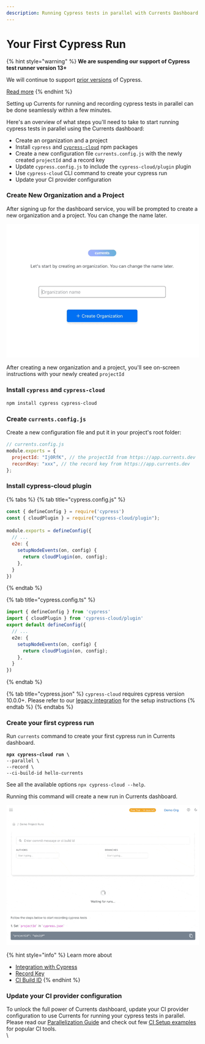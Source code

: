 ```yaml
---
description: Running Cypress tests in parallel with Currents Dashboard
---
```


# Your First Cypress Run

{% hint style="warning" %}
**We are suspending our support of Cypress test runner version 13+**

We will continue to support [prior versions](integrating-with-cypress/alternative-cypress-binaries.md) of Cypress.

[Read more](https://currents.dev/posts/v13-blocking)
{% endhint %}

Setting up Currents for running and recording cypress tests in parallel can be done seamlessly within a few minutes.

Here's an overview of what steps you'll need to take to start running cypress tests in parallel using the Currents dashboard:

* Create an organization and a project
* Install `cypress` and [`cypress-cloud`](https://github.com/currents-dev/cypress-cloud) npm packages
* Create a  new configuration file `currents.config.js` with the newly created `projectId` and a record key
* Update `cypress.config.js` to include the `cypress-cloud/plugin` plugin
* Use `cypress-cloud`  CLI command to create your cypress run
* Update your CI provider configuration

### Create New Organization and a Project

After signing up for the dashboard service, you will be prompted to create a new organization and a project. You can change the name later.

![Creating an Organization and a Project in Currents dashboard](../../.gitbook/assets/currents-create-org.gif)

After creating a new organization and a project, you'll see on-screen instructions with your newly created  `projectId`

### Install `cypress` and `cypress-cloud`

```bash
npm install cypress cypress-cloud
```

### Create `currents.config.js`

Create a new configuration file and put it in your project's root folder:

```javascript
// currents.config.js
module.exports = {
  projectId: "Ij0RfK", // the projectId from https://app.currents.dev
  recordKey: "xxx", // the record key from https://app.currents.dev
};
```

### Install cypress-cloud plugin

{% tabs %}
{% tab title="cypress.config.js" %}
```javascript
const { defineConfig } = require('cypress')
const { cloudPlugin } = require("cypress-cloud/plugin");

module.exports = defineConfig({
  // ...
  e2e: {
    setupNodeEvents(on, config) {
      return cloudPlugin(on, config);
    },
  }
})
```
{% endtab %}

{% tab title="cypress.config.ts" %}
```typescript
import { defineConfig } from 'cypress'
import { cloudPlugin } from 'cypress-cloud/plugin'
export default defineConfig({
  // ...
  e2e: {
    setupNodeEvents(on, config) {
      return cloudPlugin(on, config);
    },
  }
})
```
{% endtab %}

{% tab title="cypress.json" %}
`cypress-cloud` requires cypress version 10.0.0+. Please refer to our [legacy integration](../../resources/reporters/currents-cli.md) for the setup instructions&#x20;
{% endtab %}
{% endtabs %}

### Create your first cypress run

Run `currents` command to create your first cypress run in Currents dashboard.

<pre><code><strong>npx cypress-cloud run \
</strong>--parallel \
--record \
--ci-build-id hello-currents
</code></pre>

See all the available options `npx cypress-cloud --help`.&#x20;

Running this command will create a new run in Currents dashboard.

![Creating the first cypress run with Currents dashboard](../../.gitbook/assets/cypress-first-run.gif)

{% hint style="info" %}
Learn more about

* [Integration with Cypress](integrating-with-cypress/)
* [Record Key](../../guides/record-key.md)
* [CI Build ID](../../guides/ci-build-id.md)
{% endhint %}

### Update your CI provider configuration <a href="#update-your-ci-provider-configuration" id="update-your-ci-provider-configuration"></a>

To unlock the full power of Currents dashboard, update your CI provider configuration to use Currents for running your cypress tests in parallel. Please read our [Parallelization Guide](https://currents.dev/readme/guides/parallelization) and check out few [CI Setup examples](https://currents.dev/readme/ci-setup) for popular CI tools.\
\


###
